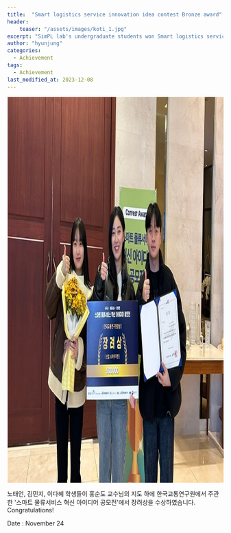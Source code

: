 ```yaml
---
title:  "Smart logistics service innovation idea contest Bronze award"
header:
    teaser: "/assets/images/koti_1.jpg"
excerpt: "SimPL lab's undergraduate students won Smart logistics service innovation idea contest."
author: "hyunjung"
categories:
  - Achievement
tags:
  - Achievement
last_modified_at: 2023-12-08
---
```

<img align="center" width="900" height="900" style="border: 1px solid white" src="/assets/images/koti_1.jpg"> 


노태언, 김민지, 이다혜 학생들이 홍순도 교수님의 지도 하에 한국교통연구원에서 주관한 '스마트 물류서비스 혁신 아이디어 공모전'에서 장려상을 수상하였습니다.
Congratulations!


Date : November 24